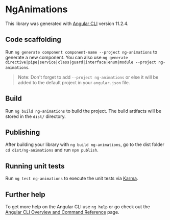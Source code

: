 # NgAnimations

This library was generated with [Angular CLI](https://github.com/angular/angular-cli) version 11.2.4.

## Code scaffolding

Run `ng generate component component-name --project ng-animations` to generate a new component. You can also use `ng generate directive|pipe|service|class|guard|interface|enum|module --project ng-animations`.
> Note: Don't forget to add `--project ng-animations` or else it will be added to the default project in your `angular.json` file. 

## Build

Run `ng build ng-animations` to build the project. The build artifacts will be stored in the `dist/` directory.

## Publishing

After building your library with `ng build ng-animations`, go to the dist folder `cd dist/ng-animations` and run `npm publish`.

## Running unit tests

Run `ng test ng-animations` to execute the unit tests via [Karma](https://karma-runner.github.io).

## Further help

To get more help on the Angular CLI use `ng help` or go check out the [Angular CLI Overview and Command Reference](https://angular.io/cli) page.
